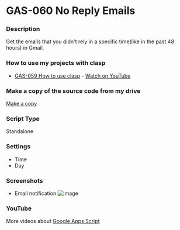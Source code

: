 # GAS-060 No Reply Emails

### Description
Get the emails that you didn't rely in a specific time(like in the past 48 hours) in Gmail.

### How to use my projects with clasp
* [GAS-059 How to use clasp](https://github.com/ashtonfei/google-apps-script-projects/tree/GAS-059) - [Watch on YouTube](https://youtu.be/V-oE2OyvTKM)

### Make a copy of the source code from my drive
[Make a copy](https://script.google.com/d/1Tsn__jf1XFpfOjT_PmJxejAEjqrP60dtwJhYLJk-JBz0ZuiKbugjZ_dL/edit?usp=sharing)

### Script Type
Standalone


### Settings
* Time
* Day

### Screenshots
* Email notification
    ![image](https://user-images.githubusercontent.com/16481229/89123831-f37f1980-d504-11ea-8c4b-7c0416bb6293.png)


### YouTube
More videos about [Google Apps Script](https://www.youtube.com/playlist?list=PLQhwjnEjYj8Bf_EZDrrcmkB9vcB9Sk3x0)

